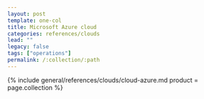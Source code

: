 ```yaml
---
layout: post
template: one-col
title: Microsoft Azure cloud
categories: references/clouds
lead: ""
legacy: false
tags: ["operations"]
permalink: /:collection/:path
---
```



{% include general/references/clouds/cloud-azure.md  product = page.collection %}
